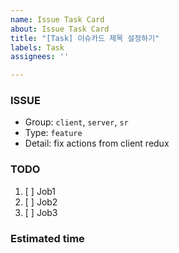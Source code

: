 ```yaml
---
name: Issue Task Card
about: Issue Task Card
title: "[Task] 이슈카드 제목 설정하기"
labels: Task
assignees: ''

---
```


### ISSUE
- Group:  `client`, `server`, `sr`
- Type: `feature`
- Detail: fix actions from client redux

### TODO
1. [ ] Job1
2. [ ] Job2
3. [ ] Job3

### Estimated time
